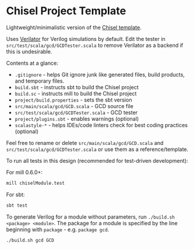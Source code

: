 Chisel Project Template
=======================

Lightweight/minimalistic version of the [Chisel template](https://github.com/ucb-bar/chisel-template).

Uses [Verilator](https://github.com/freechipsproject/chisel3#ubuntu-like-linux) for Verilog simulations by default. Edit the tester in `src/test/scala/gcd/GCDTester.scala` to remove Verilator as a backend if this is undesirable.

Contents at a glance:

* `.gitignore` - helps Git ignore junk like generated files, build products, and temporary files.
* `build.sbt` - instructs sbt to build the Chisel project
* `build.sc` - instructs mill to build the Chisel project
* `project/build.properties` - sets the sbt version
* `src/main/scala/gcd/GCD.scala` - GCD source file
* `src/test/scala/gcd/GCDTester.scala` - GCD tester
* `project/plugins.sbt` - enables warnings (optional)
* `scalastyle-*` - helps IDEs/code linters check for best coding practices (optional)

Feel free to rename or delete `src/main/scala/gcd/GCD.scala` and `src/test/scala/gcd/GCDTester.scala` or use them as a reference/template.

To run all tests in this design (recommended for test-driven development):

For mill 0.6.0+:
```bash
mill chiselModule.test
```

For sbt:
```bash
sbt test
```

To generate Verilog for a module without parameters, run `./build.sh <package> <module>`.
The package for a module is specified by the line beginning with `package` - e.g. `package gcd`.

```bash
./build.sh gcd GCD
```
